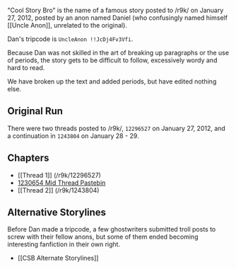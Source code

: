"Cool Story Bro" is the name of a famous story posted to /r9k/ on January 27, 2012, posted by an anon named Daniel (who confusingly named himself [[Uncle Anon]], unrelated to the original).

Dan's tripcode is `UncleAnon !!JcDj4Fv3Vfi`.

Because Dan was not skilled in the art of breaking up paragraphs or the use of periods, the story gets to be difficult to follow, excessively wordy and hard to read. 

We have broken up the text and added periods, but have edited nothing else.

## Original Run

There were two threads posted to /r9k/, `12296527` on January 27, 2012, and a continuation in `1243804` on January 28 - 29.

## Chapters

* [[Thread 1]] (/r9k/12296527)
* [1230654 Mid Thread Pastebin](http://pastebin.com/CxhZHLVj)
* [[Thread 2]] (/r9k/1243804)

## Alternative Storylines

Before Dan made a tripcode, a few ghostwriters submitted troll posts to screw with their fellow anons, but some of them ended becoming interesting fanfiction in their own right.

* [[CSB Alternate Storylines]]
